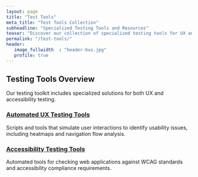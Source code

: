 ```yaml
---
layout: page
title: "Test Tools"
meta_title: "Test Tools Collection"
subheadline: "Specialized Testing Tools and Resources"
teaser: "Discover our collection of specialized testing tools for UX and accessibility testing"
permalink: "/test-tools/"
header:
   image_fullwidth  : "header-bus.jpg"   
   profile: true   
---
```


## Testing Tools Overview

Our testing toolkit includes specialized solutions for both UX and accessibility testing.

### [Automated UX Testing Tools](/my-talents/test-tools/automated-ux/)
Scripts and tools that simulate user interactions to identify usability issues, including heatmaps and navigation flow analysis.

### [Accessibility Testing Tools](/my-talents/test-tools/accessibility/)
Automated tools for checking web applications against WCAG standards and accessibility compliance requirements.